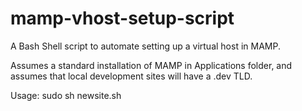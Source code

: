 # mamp-vhost-setup-script
A Bash Shell script to automate setting up a virtual host in MAMP.

Assumes a standard installation of MAMP in Applications folder, and assumes that local development sites will have a .dev TLD.

Usage: sudo sh newsite.sh
